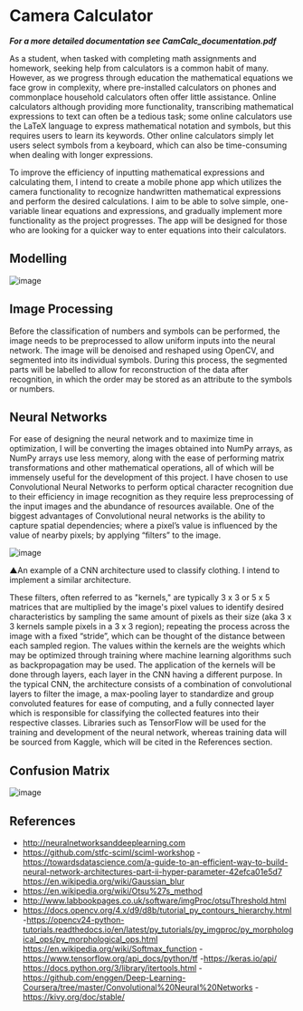 # Camera Calculator

***For a more detailed documentation see CamCalc_documentation.pdf***

As a student, when tasked with completing math assignments and homework, seeking help from calculators is a common habit of many. However, as we progress through education the mathematical equations we face grow in complexity, where pre-installed calculators on phones and commonplace household calculators often offer little assistance. Online calculators although providing more functionality, transcribing mathematical expressions to text can often be a tedious task; some online calculators use the LaTeX language to express mathematical notation and symbols, but this requires users to learn its keywords. Other online calculators simply let users select symbols from a keyboard, which can also be time-consuming when dealing with longer expressions.

To improve the efficiency of inputting mathematical expressions and calculating them, I intend to create a mobile phone app which utilizes the camera functionality to recognize handwritten mathematical expressions and perform the desired calculations. I aim to be able to solve simple, one-variable linear equations and expressions, and gradually implement more functionality as the project progresses. The app will be designed for those who are looking for a quicker way to enter equations into their calculators.


## Modelling
![image](https://user-images.githubusercontent.com/89786918/191934264-0c7d6577-6914-43a3-a429-99d6ac75864e.png)

## Image Processing
Before the classification of numbers and symbols can be performed, the image needs to be preprocessed to allow uniform inputs into the neural network. The image will be denoised and reshaped using OpenCV, and segmented into its individual symbols. During this process, the segmented parts will be labelled to allow for reconstruction of the data after recognition, in which the order may be stored as an attribute to the symbols or numbers. 

## Neural Networks
For ease of designing the neural network and to maximize time in optimization, I will be converting the images obtained into NumPy arrays, as NumPy arrays use less memory, along with the ease of performing matrix transformations and other mathematical operations, all of which will be immensely useful for the development of this project. I have chosen to use Convolutional Neural Networks to perform optical character recognition due to their efficiency in image recognition as they require less preprocessing of the input images and the abundance of resources available. One of the biggest advantages of Convolutional neural networks is the ability to capture spatial dependencies; where a pixel’s value is influenced by the value of nearby pixels; by applying “filters” to the image.
 
 ![image](https://user-images.githubusercontent.com/89786918/192470116-8201c581-36ae-46dd-be23-c0273e8120fb.png)

▲An example of a CNN architecture used to classify clothing. I intend to implement a similar architecture. 

These filters, often referred to as "kernels," are typically 3 x 3 or 5 x 5 matrices that are multiplied by the image's pixel values to identify desired characteristics by sampling the same amount of pixels as their size (aka 3 x 3 kernels sample pixels in a 3 x 3 region); repeating the process across the image with a fixed “stride”, which can be thought of the distance between each sampled region. The values within the kernels are the weights which may be optimized through training where machine learning algorithms such as backpropagation may be used. The application of the kernels will be done through layers, each layer in the CNN having a different purpose. In the typical CNN, the architecture consists of a combination of convolutional layers to filter the image, a max-pooling layer to standardize and group convoluted features for ease of computing, and a fully connected layer which is responsible for classifying the collected features into their respective classes.
Libraries such as TensorFlow will be used for the training and development of the neural network, whereas training data will be sourced from Kaggle, which will be cited in the References section. 

## Confusion Matrix
![image](https://github.com/user-attachments/assets/2b289299-28b4-4dfb-96ed-b966919b245e)

## References
- http://neuralnetworksanddeeplearning.com
- https://github.com/stfc-sciml/sciml-workshop
-https://towardsdatascience.com/a-guide-to-an-efficient-way-to-build-neural-network-architectures-part-ii-hyper-parameter-42efca01e5d7
https://en.wikipedia.org/wiki/Gaussian_blur
- https://en.wikipedia.org/wiki/Otsu%27s_method
- http://www.labbookpages.co.uk/software/imgProc/otsuThreshold.html
- https://docs.opencv.org/4.x/d9/d8b/tutorial_py_contours_hierarchy.html
-https://opencv24-python-tutorials.readthedocs.io/en/latest/py_tutorials/py_imgproc/py_morphological_ops/py_morphological_ops.html
https://en.wikipedia.org/wiki/Softmax_function
-https://www.tensorflow.org/api_docs/python/tf
-https://keras.io/api/
https://docs.python.org/3/library/itertools.html
-https://github.com/enggen/Deep-Learning-Coursera/tree/master/Convolutional%20Neural%20Networks
-https://kivy.org/doc/stable/
